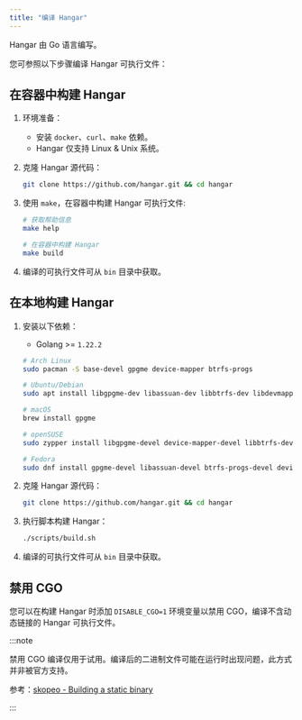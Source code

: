 ```yaml
---
title: "编译 Hangar"
---
```


Hangar 由 Go 语言编写。

您可参照以下步骤编译 Hangar 可执行文件：

## 在容器中构建 Hangar

1. 环境准备：

    - 安装 `docker`、`curl`、`make` 依赖。
    - Hangar 仅支持 Linux & Unix 系统。

1. 克隆 Hangar 源代码：
    ```bash
    git clone https://github.com/hangar.git && cd hangar
    ```
1. 使用 `make`，在容器中构建 Hangar 可执行文件:
    ```bash
    # 获取帮助信息
    make help

    # 在容器中构建 Hangar
    make build
    ```
1. 编译的可执行文件可从 `bin` 目录中获取。

## 在本地构建 Hangar

1. 安装以下依赖：

    - Golang >= `1.22.2`

    ```sh
    # Arch Linux
    sudo pacman -S base-devel gpgme device-mapper btrfs-progs

    # Ubuntu/Debian
    sudo apt install libgpgme-dev libassuan-dev libbtrfs-dev libdevmapper-dev pkg-config gcc

    # macOS
    brew install gpgme

    # openSUSE
    sudo zypper install libgpgme-devel device-mapper-devel libbtrfs-devel glib2-devel

    # Fedora
    sudo dnf install gpgme-devel libassuan-devel btrfs-progs-devel device-mapper-devel
    ```

1. 克隆 Hangar 源代码：

    ```bash
    git clone https://github.com/hangar.git && cd hangar
    ```

1. 执行脚本构建 Hangar：

    ```bash
    ./scripts/build.sh
    ```
1. 编译的可执行文件可从 `bin` 目录中获取。

## 禁用 CGO

您可以在构建 Hangar 时添加 `DISABLE_CGO=1` 环境变量以禁用 CGO，编译不含动态链接的 Hangar 可执行文件。

:::note

禁用 CGO 编译仅用于试用。编译后的二进制文件可能在运行时出现问题，此方式并非被官方支持。

参考：[skopeo - Building a static binary](https://github.com/containers/skopeo/blob/main/install.md#building-a-static-binary)

:::
